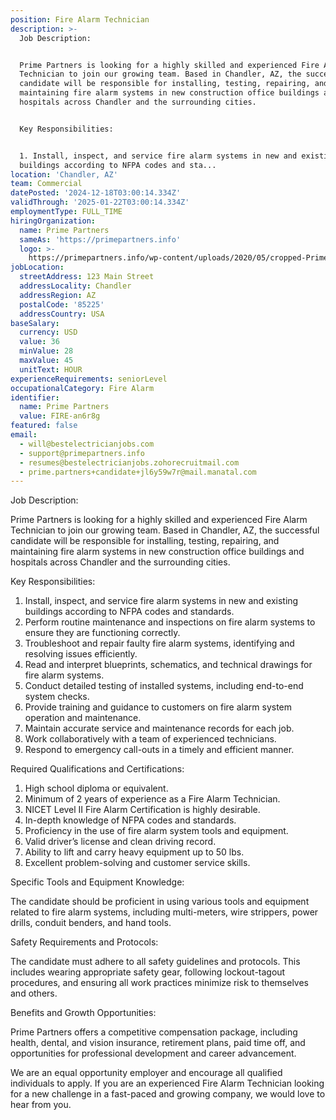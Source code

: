 ```yaml
---
position: Fire Alarm Technician
description: >-
  Job Description:


  Prime Partners is looking for a highly skilled and experienced Fire Alarm
  Technician to join our growing team. Based in Chandler, AZ, the successful
  candidate will be responsible for installing, testing, repairing, and
  maintaining fire alarm systems in new construction office buildings and
  hospitals across Chandler and the surrounding cities.


  Key Responsibilities:


  1. Install, inspect, and service fire alarm systems in new and existing
  buildings according to NFPA codes and sta...
location: 'Chandler, AZ'
team: Commercial
datePosted: '2024-12-18T03:00:14.334Z'
validThrough: '2025-01-22T03:00:14.334Z'
employmentType: FULL_TIME
hiringOrganization:
  name: Prime Partners
  sameAs: 'https://primepartners.info'
  logo: >-
    https://primepartners.info/wp-content/uploads/2020/05/cropped-Prime-Partners-Logo-NO-BG-1-1.png
jobLocation:
  streetAddress: 123 Main Street
  addressLocality: Chandler
  addressRegion: AZ
  postalCode: '85225'
  addressCountry: USA
baseSalary:
  currency: USD
  value: 36
  minValue: 28
  maxValue: 45
  unitText: HOUR
experienceRequirements: seniorLevel
occupationalCategory: Fire Alarm
identifier:
  name: Prime Partners
  value: FIRE-an6r8g
featured: false
email:
  - will@bestelectricianjobs.com
  - support@primepartners.info
  - resumes@bestelectricianjobs.zohorecruitmail.com
  - prime.partners+candidate+jl6y59w7r@mail.manatal.com
---
```




Job Description:

Prime Partners is looking for a highly skilled and experienced Fire Alarm Technician to join our growing team. Based in Chandler, AZ, the successful candidate will be responsible for installing, testing, repairing, and maintaining fire alarm systems in new construction office buildings and hospitals across Chandler and the surrounding cities.

Key Responsibilities:

1. Install, inspect, and service fire alarm systems in new and existing buildings according to NFPA codes and standards.
2. Perform routine maintenance and inspections on fire alarm systems to ensure they are functioning correctly.
3. Troubleshoot and repair faulty fire alarm systems, identifying and resolving issues efficiently.
4. Read and interpret blueprints, schematics, and technical drawings for fire alarm systems.
5. Conduct detailed testing of installed systems, including end-to-end system checks.
6. Provide training and guidance to customers on fire alarm system operation and maintenance.
7. Maintain accurate service and maintenance records for each job.
8. Work collaboratively with a team of experienced technicians.
9. Respond to emergency call-outs in a timely and efficient manner.

Required Qualifications and Certifications:

1. High school diploma or equivalent.
2. Minimum of 2 years of experience as a Fire Alarm Technician.
3. NICET Level II Fire Alarm Certification is highly desirable.
4. In-depth knowledge of NFPA codes and standards.
5. Proficiency in the use of fire alarm system tools and equipment.
6. Valid driver’s license and clean driving record.
7. Ability to lift and carry heavy equipment up to 50 lbs.
8. Excellent problem-solving and customer service skills.

Specific Tools and Equipment Knowledge:

The candidate should be proficient in using various tools and equipment related to fire alarm systems, including multi-meters, wire strippers, power drills, conduit benders, and hand tools.

Safety Requirements and Protocols:

The candidate must adhere to all safety guidelines and protocols. This includes wearing appropriate safety gear, following lockout-tagout procedures, and ensuring all work practices minimize risk to themselves and others.

Benefits and Growth Opportunities:

Prime Partners offers a competitive compensation package, including health, dental, and vision insurance, retirement plans, paid time off, and opportunities for professional development and career advancement.

We are an equal opportunity employer and encourage all qualified individuals to apply. If you are an experienced Fire Alarm Technician looking for a new challenge in a fast-paced and growing company, we would love to hear from you.
